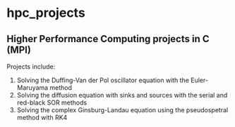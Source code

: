 # hpc_projects
## Higher Performance Computing projects in C (MPI)
Projects include: 
1. Solving the Duffing-Van der Pol oscillator equation with the Euler-Maruyama method
2. Solving the diffusion equation with sinks and sources with the serial and red-black SOR methods
3. Solving the complex Ginsburg-Landau equation using the pseudospetral method with RK4 
